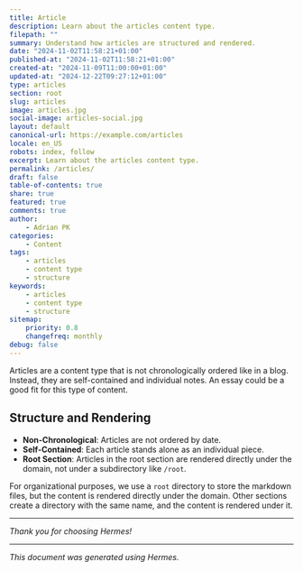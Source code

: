 ```yaml
---
title: Article
description: Learn about the articles content type.
filepath: ""
summary: Understand how articles are structured and rendered.
date: "2024-11-02T11:58:21+01:00"
published-at: "2024-11-02T11:58:21+01:00"
created-at: "2024-11-09T11:00:00+01:00"
updated-at: "2024-12-22T09:27:12+01:00"
type: articles
section: root
slug: articles
image: articles.jpg
social-image: articles-social.jpg
layout: default
canonical-url: https://example.com/articles
locale: en_US
robots: index, follow
excerpt: Learn about the articles content type.
permalink: /articles/
draft: false
table-of-contents: true
share: true
featured: true
comments: true
author:
    - Adrian PK
categories:
    - Content
tags:
    - articles
    - content type
    - structure
keywords:
    - articles
    - content type
    - structure
sitemap:
    priority: 0.8
    changefreq: monthly
debug: false
---
```


Articles are a content type that is not chronologically ordered like in a blog. Instead, they are self-contained and individual notes. An essay could be a good fit for this type of content.

## Structure and Rendering

- **Non-Chronological**: Articles are not ordered by date.
- **Self-Contained**: Each article stands alone as an individual piece.
- **Root Section**: Articles in the root section are rendered directly under the domain, not under a subdirectory like `/root`.

For organizational purposes, we use a `root` directory to store the markdown files, but the content is rendered directly under the domain. Other sections create a directory with the same name, and the content is rendered under it.

---

*Thank you for choosing Hermes!*

---

*This document was generated using Hermes.*
